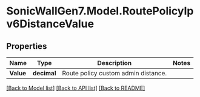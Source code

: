 # SonicWallGen7.Model.RoutePolicyIpv6DistanceValue

## Properties

Name | Type | Description | Notes
------------ | ------------- | ------------- | -------------
**Value** | **decimal** | Route policy custom admin distance. | 

[[Back to Model list]](../README.md#documentation-for-models) [[Back to API list]](../README.md#documentation-for-api-endpoints) [[Back to README]](../README.md)

